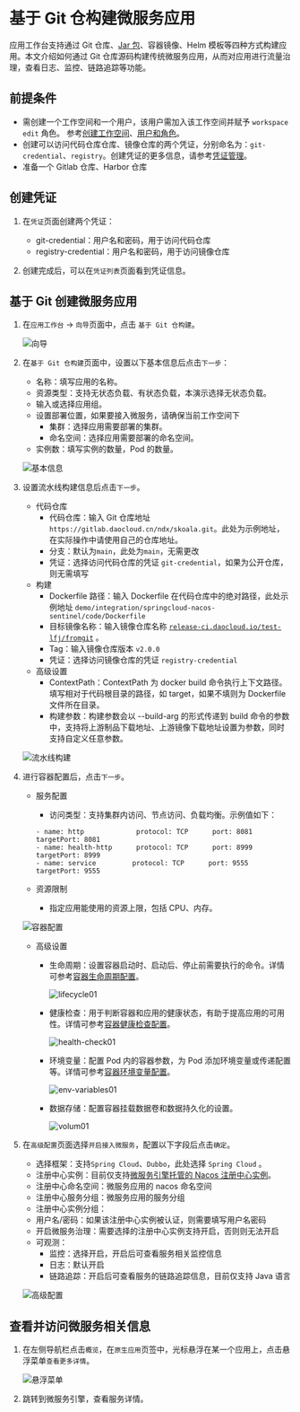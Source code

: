 # 基于 Git 仓构建微服务应用

应用工作台支持通过 Git 仓库、[Jar 包](jar-java-app.md)、容器镜像、Helm 模板等四种方式构建应用。本文介绍如何通过 Git 仓库源码构建传统微服务应用，从而对应用进行流量治理，查看日志、监控、链路追踪等功能。

## 前提条件

- 需创建一个工作空间和一个用户，该用户需加入该工作空间并赋予 `workspace edit` 角色。
  参考[创建工作空间](../../../ghippo/user-guide/workspace/workspace.md)、[用户和角色](../../../ghippo/user-guide/access-control/user.md)。
- 创建可以访问代码仓库仓库、镜像仓库的两个凭证，分别命名为：`git-credential`、`registry`。创建凭证的更多信息，请参考[凭证管理](../pipeline/credential.md)。
- 准备一个 Gitlab 仓库、Harbor 仓库

## 创建凭证

1. 在`凭证`页面创建两个凭证：

    - git-credential：用户名和密码，用于访问代码仓库
    - registry-credential：用户名和密码，用于访问镜像仓库

1. 创建完成后，可以在`凭证列表`页面看到凭证信息。

## 基于 Git 创建微服务应用

1. 在`应用工作台` -> `向导`页面中，点击 `基于 Git 仓构建`。

    ![向导](../../images/ms01.png)

1. 在`基于 Git 仓构建`页面中，设置以下基本信息后点击`下一步`：

    - 名称：填写应用的名称。
    - 资源类型：支持无状态负载、有状态负载，本演示选择无状态负载。
    - 输入或选择应用组。
    - 设置部署位置，如果要接入微服务，请确保当前工作空间下
        - 集群：选择应用需要部署的集群。
        - 命名空间：选择应用需要部署的命名空间。
    - 实例数：填写实例的数量，Pod 的数量。

    ![基本信息](../../images/ms02.png)

1. 设置流水线构建信息后点击`下一步`。

    - 代码仓库
        - 代码仓库：输入 Git 仓库地址 `https://gitlab.daocloud.cn/ndx/skoala.git`。此处为示例地址，在实际操作中请使用自己的仓库地址。
        - 分支：默认为`main`，此处为`main`，无需更改
        - 凭证：选择访问代码仓库的凭证 `git-credential`，如果为公开仓库，则无需填写
    - 构建
        - Dockerfile 路径：输入 Dockerfile 在代码仓库中的绝对路径，此处示例地址 `demo/integration/springcloud-nacos-sentinel/code/Dockerfile`
        - 目标镜像名称：输入镜像仓库名称 [`release-ci.daocloud.io/test-lfj/fromgit`](http://release-ci.daocloud.io/test-lfj/fromgit) 。
        - Tag：输入镜像仓库版本 `v2.0.0`
        - 凭证：选择访问镜像仓库的凭证 `registry-credential`
    - 高级设置
        - ContextPath：ContextPath 为 docker build 命令执行上下文路径。填写相对于代码根目录的路径，如 target，如果不填则为 Dockerfile 文件所在目录。
        - 构建参数：构建参数会以 --build-arg 的形式传递到 build 命令的参数中，支持将上游制品下载地址、上游镜像下载地址设置为参数，同时支持自定义任意参数。

    ![流水线构建](../../images/ms03.png)

1. 进行容器配置后，点击`下一步`。

    - 服务配置
        - 访问类型：支持集群内访问、节点访问、负载均衡。示例值如下：

        ```
        - name: http             protocol: TCP      port: 8081      targetPort: 8081    
        - name: health-http      protocol: TCP      port: 8999      targetPort: 8999
        - name: service         protocol: TCP      port: 9555      targetPort: 9555
        ```

    - 资源限制
      
        - 指定应用能使用的资源上限，包括 CPU、内存。

    ![容器配置](../../images/ms04.png)

    - 高级设置
      - 生命周期：设置容器启动时、启动后、停止前需要执行的命令。详情可参考[容器生命周期配置](../../../kpanda/user-guide/workloads/pod-config/lifecycle.md)。

        ![lifecycle01](../../images/lifecycle01.png)

      - 健康检查：用于判断容器和应用的健康状态，有助于提高应用的可用性。详情可参考[容器健康检查配置](../../../kpanda/user-guide/workloads/pod-config/health-check.md)。

        ![health-check01](../../images/health-check01.png)

      - 环境变量：配置 Pod 内的容器参数，为 Pod 添加环境变量或传递配置等。详情可参考[容器环境变量配置](../../../kpanda/user-guide/workloads/pod-config/env-variables.md)。

        ![env-variables01](../../images/env-variables01.png)

      - 数据存储：配置容器挂载数据卷和数据持久化的设置。

        ![volum01](../../images/volum01.png)

1. 在`高级配置`页面选择`开启接入微服务`，配置以下字段后点击`确定`。

    - 选择框架：支持`Spring Cloud`、`Dubbo`，此处选择 `Spring Cloud` 。
    - 注册中心实例：目前仅支持[微服务引擎托管的 Nacos 注册中心实例]()。
    - 注册中心命名空间：微服务应用的 nacos 命名空间
    - 注册中心服务分组：微服务应用的服务分组
    - 注册中心实例分组：
    - 用户名/密码：如果该注册中心实例被认证，则需要填写用户名密码
    - 开启微服务治理：需要选择的注册中心实例支持开启，否则则无法开启
    - 可观测：
        - 监控：选择开启，开启后可查看服务相关监控信息
        - 日志：默认开启
        - 链路追踪：开启后可查看服务的链路追踪信息，目前仅支持 Java 语言

    ![高级配置](../../images/ms05.png)

## 查看并访问微服务相关信息

1. 在左侧导航栏点击`概览`，在`原生应用`页签中，光标悬浮在某一个应用上，点击悬浮菜单`查看更多详情`。

    ![悬浮菜单](../../images/ms06.png)

1. 跳转到微服务引擎，查看服务详情。
